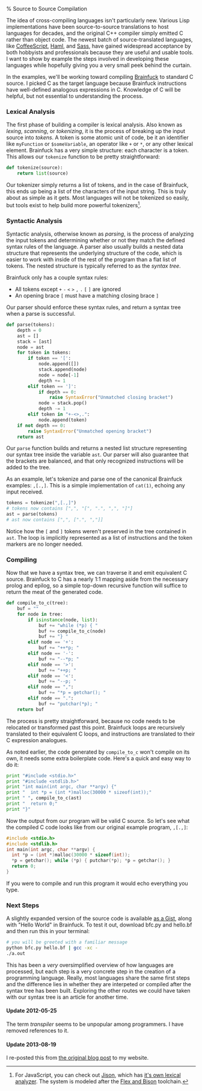 % Source to Source Compilation

The idea of cross-compiling languages isn't particularly new.
Various Lisp implementations have been source-to-source translations to host languages for decades,
and the original C++ compiler simply emitted C rather than object code.
The newest batch of source-translated languages,
like [CoffeeScript][coffee-script],
[Haml][haml],
and [Sass][sass],
have gained widespread acceptance by both hobbyists and professionals because they are useful and usable tools.
I want to show by example the steps involved in developing these languages while hopefully giving you a very small peek behind the curtain.

In the examples, we'll be working toward compiling [Brainfuck][brainfuck] to standard C source.
I picked C as the target language because Brainfuck instructions have well-defined analogous expressions in C.
Knowledge of C will be helpful,
but not essential to understanding the process.

### Lexical Analysis

The first phase of building a compiler is lexical analysis.
Also known as _lexing_, _scanning_, or _tokenizing_,
it is the process of breaking up the input source into _tokens_.
A token is some atomic unit of code, be it an identifier like `myFunction` or `$someVariable`,
an operator like `+` or `*`, or any other lexical element.
Brainfuck has a very simple structure:
each character is a token.
This allows our `tokenize` function to be pretty straightforward:

``` python
def tokenize(source):
    return list(source)
```

Our tokenizer simply returns a list of tokens,
and in the case of Brainfuck,
this ends up being a list of the characters of the input string.
This is truly about as simple as it gets.
Most languages will not be tokenized so easily,
but tools exist to help build more powerful tokenizers[^lexers].

### Syntactic Analysis

Syntactic analysis,
otherwise known as _parsing_,
is the process of analyzing the input tokens and determining whether or not they match the defined syntax rules of the language.
A parser also usually builds a nested data structure that represents the underlying structure of the code,
which is easier to work with inside of the rest of the program than a flat list of tokens.
The nested structure is typically referred to as the _syntax tree_.

Brainfuck only has a couple syntax rules:

* All tokens except `+` `-` `<` `>` `,` `.` `[` `]` are ignored
* An opening brace `[` must have a matching closing brace `]`

Our parser should enforce these syntax rules,
and return a syntax tree when a parse is successful.

``` python
def parse(tokens):
    depth = 0
    ast = []
    stack = [ast]
    node = ast
    for token in tokens:
        if token == '[':
            node.append([])
            stack.append(node)
            node = node[-1]
            depth += 1
        elif token == ']':
            if depth == 0:
                raise SyntaxError("Unmatched closing bracket")
            node = stack.pop()
            depth -= 1
        elif token in "+-<>,.":
            node.append(token)
    if not depth == 0:
        raise SyntaxError("Unmatched opening bracket")
    return ast
```

Our `parse` function builds and returns a nested list structure representing our syntax tree inside the variable `ast`.
Our parser will also guarantee that the brackets are balanced,
and that only recognized instructions will be added to the tree.

As an example,
let's tokenize and parse one of the canonical Brainfuck examples:
`,[.,]`.
This is a simple implementation of `cat(1)`,
echoing any input received.

``` python
tokens = tokenize(",[.,]")
# tokens now contains [",", "[", ".", ",", "]"]
ast = parse(tokens)
# ast now contains [",", [".", ","]]
```

Notice how the `[` and `]` tokens weren't preserved in the tree contained in `ast`.
The loop is implicitly represented as a list of instructions and the token markers are no longer needed.

### Compiling

Now that we have a syntax tree,
we can traverse it and emit equivalent C source.
Brainfuck to C has a nearly 1:1 mapping aside from the necessary prolog and epilog,
so a simple top-down recursive function will suffice to return the meat of the generated code.

``` python
def compile_to_c(tree):
    buf = ""
    for node in tree:
        if isinstance(node, list):
            buf += "while (*p) { "
            buf += compile_to_c(node)
            buf += "} "
        elif node == '+':
            buf += "++*p; "
        elif node == '-':
            buf += "--*p; "
        elif node == '>':
            buf += "++p; "
        elif node == '<':
            buf += "--p; "
        elif node == ",":
            buf += "*p = getchar(); "
        elif node == ".":
            buf += "putchar(*p); "
    return buf
```

The process is pretty straightforward,
because no code needs to be relocated or transformed past this point.
Brainfuck loops are recursively translated to their equivalent C loops,
and instructions are translated to their C expression analogues.

As noted earlier,
the code generated by `compile_to_c` won't compile on its own,
it needs some extra boilerplate code.
Here's a quick and easy way to do it:

``` python
print "#include <stdio.h>"
print "#include <stdlib.h>"
print "int main(int argc, char **argv) {"
print "  int *p = (int *)malloc(30000 * sizeof(int));"
print " ", compile_to_c(ast)
print "  return 0;"
print "}"
```

Now the output from our program will be valid C source.
So let's see what the compiled C code looks like from our original example program,
`,[.,]`:

``` c
#include <stdio.h>
#include <stdlib.h>
int main(int argc, char **argv) {
  int *p = (int *)malloc(30000 * sizeof(int));
  *p = getchar(); while (*p) { putchar(*p); *p = getchar(); } 
  return 0;
}
```

If you were to compile and run this program it would echo everything you type.

### Next Steps

A slightly expanded version of the source code is available [as a Gist][bf2c-gist],
along with "Hello World" in Brainfuck.
To test it out,
download bfc.py and hello.bf  and then run this in your terminal:

``` bash
# you will be greeted with a familiar message
python bfc.py hello.bf | gcc -xc -
./a.out
```

This has been a _very_ oversimplified overview of how languages are processed,
but each step is a very concrete step in the creation of a programming language.
Really,
most languages share the same first steps and the difference lies in whether they are interpeted or compiled after the syntax tree has been built.
Exploring the other routes we could have taken with our syntax tree is an article for another time.

#### Update 2012-05-25

The term _transpiler_ seems to be unpopular among programmers. I have removed references to it.

#### Update 2013-08-19

I re-posted this from [the original blog post][original-post] to my website.

[^lexers]: For JavaScript, you can check out [Jison](), which has [it's own lexical analyzer][jison-lexer]. The system is modeled after the [Flex and Bison][flex-bison] toolchain.

[bf2c-gist]: https://gist.github.com/2237916
[brainfuck]: http://www.muppetlabs.com/~breadbox/bf/
[coffee-script]: http://coffeescript.org/
[flex-bison]: http://dinosaur.compilertools.net/
[haml]: http://haml-lang.com/
[jison]: http://zaach.github.io/jison/
[jison-lexer]: http://zaach.github.io/jison/docs/#lexical-analysis
[original-post]: http://blog.justinpoliey.com/transpiling-languages-an-intro-with-brainfuck.html
[sass]: http://sass-lang.com/

